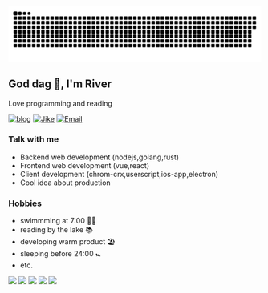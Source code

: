 
<div align="center">
  <img src="https://raw.githubusercontent.com/Achuan-2/Achuan-2/main/assets/github-contribution-grid-snake.svg" >
</div>



## God dag 👋,  I'm River

Love programming and reading 

[![blog](https://img.shields.io/badge/-Blog-white?style=flat-square)](https://leizhenpeng.com/)
[![Jike](https://img.shields.io/badge/-Jike-yellow?style=flat-square)](https://web.okjike.com/u/29910575-F12D-4E48-9DDE-B25FE55D1F94)
[![Email](https://img.shields.io/badge/-laolei@forkway.cn-grey?style=flat-square&logo=gmail)](mailto:laolei@frokway.cn)



### Talk with me 
- Backend web development (nodejs,golang,rust)
- Frontend web development (vue,react)
- Client development (chrom-crx,userscript,ios-app,electron)
- Cool idea about production 

### Hobbies
- swimmming at 7:00  🏊‍♀️
- reading by the lake 📚
- developing warm product 🏖
- sleeping before 24:00 🚼
- etc.



<!-- **Leizhenpeng/Leizhenpeng** is a ✨ _special_ ✨ repository because its `README.md` (this file) appears on your GitHub profile.

Here are some ideas to get you started:

- 🔭 I’m currently working on ...
- 🌱 I’m currently learning ...
- 👯 I’m looking to collaborate on ...
- 🤔 I’m looking for help with ...
- 💬 Ask me about ...
- 📫 How to reach me: ...
- 😄 Pronouns: ...
- ⚡ Fun fact: ...
-->


![](https://github-profile-summary-cards.vercel.app/api/cards/profile-details?username=leizhenpeng&theme=github_dark)
![](https://github-profile-summary-cards.vercel.app/api/cards/repos-per-language?username=leizhenpeng&theme=github_dark)
![](https://github-profile-summary-cards.vercel.app/api/cards/most-commit-language?username=leizhenpeng&theme=github_dark)
![](https://github-profile-summary-cards.vercel.app/api/cards/stats?username=leizhenpeng&theme=github_dark)
![](https://github-profile-summary-cards.vercel.app/api/cards/productive-time?username=leizhenpeng&theme=github_dark)
